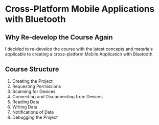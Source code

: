 # Cross-Platform Mobile Applications with Bluetooth

## Why Re-develop the Course Again

I decided to re-develop the course with the latest concepts and materials applicable to creating a cross-platform Mobile Application with Bluetooth.

## Course Structure

1. Creating the Project
2. Requesting Permissions
3. Scanning for Devices
4. Connecting and Disconnecting from Devices
5. Reading Data
6. Writing Data
7. Notifications of Data
8. Debugging the Project


